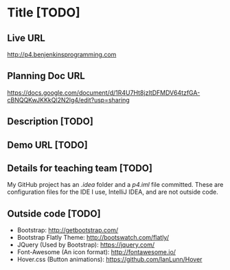 # Title [TODO]

## Live URL
<http://p4.benjenkinsprogramming.com>

## Planning Doc URL
<https://docs.google.com/document/d/1R4U7Ht8jzItDFMDV64tzfGA-cBNQQKwJKKkQl2N2lg4/edit?usp=sharing>

## Description [TODO]


## Demo URL [TODO]


## Details for teaching team [TODO]
My GitHub project has an *.idea* folder and a *p4.iml* file committed. These are configuration files for the IDE I use, IntelliJ IDEA, and are not outside code.

## Outside code [TODO]
* Bootstrap: http://getbootstrap.com/
* Bootstrap Flatly Theme: http://bootswatch.com/flatly/
* JQuery (Used by Bootstrap): https://jquery.com/
* Font-Awesome (An icon format): http://fontawesome.io/
* Hover.css (Button animations): https://github.com/IanLunn/Hover